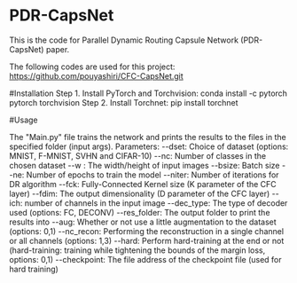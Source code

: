 # PDR-CapsNet
This is the code for Parallel Dynamic Routing Capsule Network (PDR-CapsNet) paper.

The following codes are used for this project:
https://github.com/pouyashiri/CFC-CapsNet.git

#Installation
Step 1. Install PyTorch and Torchvision:
conda install -c pytorch pytorch torchvision
Step 2. Install Torchnet:
pip install torchnet

#Usage

The "Main.py" file trains the network and prints the results to the files in the specified folder (input args).
Parameters:
--dset: Choice of dataset (options: MNIST, F-MNIST, SVHN and CIFAR-10)
--nc: Number of classes in the chosen dataset
--w : The width/height of input images
--bsize: Batch size
--ne: Number of epochs to train the model
--niter: Number of iterations for DR algorithm
--fck: Fully-Connected Kernel size (K parameter of the CFC layer)
--fdim: The output dimensionality (D parameter of the CFC layer)
--ich: number of channels in the input image
--dec_type: The type of decoder used (options: FC, DECONV)
--res_folder: The output folder to print the results into
--aug: Whether or not use a little augmentation to the dataset (options: 0,1)
--nc_recon: Performing the reconstruction in a single channel or all channels (options: 1,3)
--hard: Perform hard-training at the end or not (hard-training: training while tightening the bounds of the margin loss, options: 0,1)
--checkpoint: The file address of the checkpoint file (used for hard training)
